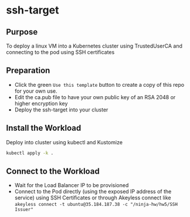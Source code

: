 # ssh-target

## Purpose

To deploy a linux VM into a Kubernetes cluster using TrustedUserCA and connecting to the pod using SSH certificates

## Preparation

- Click the green `Use this template` button to create a copy of this repo for your own use.
- Edit the ca.pub file to have your own public key of an RSA 2048 or higher encryption key
- Deploy the ssh-target into your cluster

## Install the Workload

Deploy into cluster using kubectl and Kustomize

```sh
kubectl apply -k .
```

## Connect to the Workload

- Wait for the Load Balancer IP to be provisioned
- Connect to the Pod directly (using the exposed IP address of the service) using SSH Certificates or through Akeyless connect like `akeyless connect -t ubuntu@35.184.187.38 -c "/ninja-hw/hw5/SSH Issuer"`
